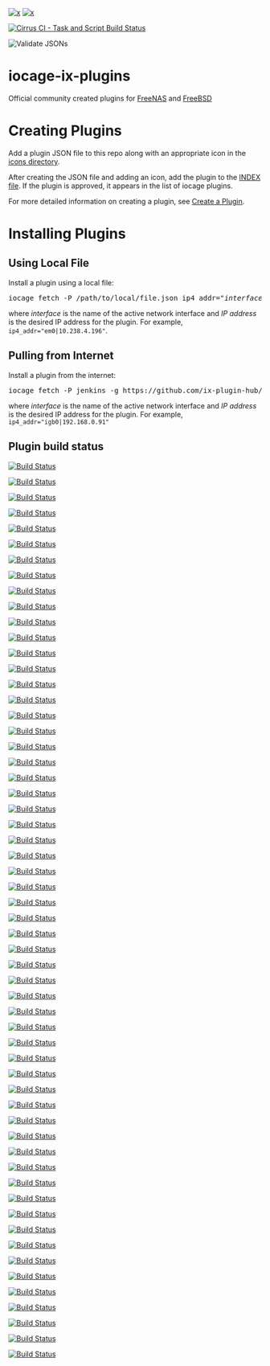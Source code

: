 [plugins-shield]:https://img.shields.io/badge/TrueNAS%20CORE-Community%20Plugins-blue?logo=TrueNAS&style=for-the-badge
[plugins-link]:https://www.truenas.com/plugins/
[release-shield]:https://img.shields.io/badge/Default%20Branch-12.2--RELEASE-blue?logo=FreeBSD&logoColor=red&style=for-the-badge
[release-link]:https://www.freebsd.org/releases/12.2R/relnotes/

[![x][plugins-shield]][plugins-link] [![x][release-shield]][release-link]


[![Cirrus CI - Task and Script Build Status](https://img.shields.io/cirrus/github/ix-plugin-hub/iocage-plugin-index?label=Install%20test&logo=cirrus-ci&logoColor=green&style=for-the-badge)](https://cirrus-ci.com/github/ix-plugin-hub/iocage-plugin-index/master)

![Validate JSONs](https://github.com/ix-plugin-hub/iocage-plugin-index/workflows/Validate%20JSONs/badge.svg)

# iocage-ix-plugins
Official community created plugins for [FreeNAS](http://www.freenas.org) and [FreeBSD](http://www.freebsd.org)

# Creating Plugins
Add a plugin JSON file to this repo along with an appropriate icon in the [icons directory](icons/).

After creating the JSON file and adding an icon, add the plugin to the [INDEX file](INDEX).
If the plugin is approved, it appears in the list of iocage plugins.

For more detailed information on creating a plugin, see [Create a Plugin](https://www.ixsystems.com/documentation/freenas/11.2-U6/plugins.html#create-a-plugin).

# Installing Plugins

## Using Local File
Install a plugin using a local file:
<pre>
iocage fetch -P /path/to/local/file.json ip4_addr="<i>interface</i>|<i>IPaddress</i>"
</pre>
where *interface* is the name of the active network interface and *IP address* is the desired IP address for the plugin.
For example, `ip4_addr="em0|10.238.4.196"`.

## Pulling from Internet
Install a plugin from the internet:
<pre>
iocage fetch -P jenkins -g https://github.com/ix-plugin-hub/iocage-plugin-index ip4_addr="<i>interface</i>|<i>IPaddress</i>"
</pre>
where *interface* is the name of the active network interface and *IP address* is the desired IP address for the plugin.
For example, `ip4_addr="igb0|192.168.0.91"`

## Plugin build status
[![Build Status](https://api.cirrus-ci.com/github/ix-plugin-hub/iocage-plugin-index.svg?task=backuppc&branch=master)](https://api.cirrus-ci.com/github/ix-plugin-hub/iocage-plugin-index.svg?task=backuppc&branch=master)

[![Build Status](https://api.cirrus-ci.com/github/ix-plugin-hub/iocage-plugin-index.svg?task=bazarr&branch=master)](https://api.cirrus-ci.com/github/ix-plugin-hub/iocage-plugin-index.svg?task=bazarr&branch=master)

[![Build Status](https://api.cirrus-ci.com/github/ix-plugin-hub/iocage-plugin-index.svg?task=bind&branch=master)](https://api.cirrus-ci.com/github/ix-plugin-hub/iocage-plugin-index.svg?task=bind&branch=master)

[![Build Status](https://api.cirrus-ci.com/github/ix-plugin-hub/iocage-plugin-index.svg?task=calibre-web&branch=master)](https://api.cirrus-ci.com/github/ix-plugin-hub/iocage-plugin-index.svg?task=calibre-web&branch=master)

[![Build Status](https://api.cirrus-ci.com/github/ix-plugin-hub/iocage-plugin-index.svg?task=channels-dvr&branch=master)](https://api.cirrus-ci.com/github/ix-plugin-hub/iocage-plugin-index.svg?task=channels-dvr&branch=master)

[![Build Status](https://api.cirrus-ci.com/github/ix-plugin-hub/iocage-plugin-index.svg?task=clamav&branch=master)](https://api.cirrus-ci.com/github/ix-plugin-hub/iocage-plugin-index.svg?task=clamav&branch=master)

[![Build Status](https://api.cirrus-ci.com/github/ix-plugin-hub/iocage-plugin-index.svg?task=deluge-pip&branch=master)](https://api.cirrus-ci.com/github/ix-plugin-hub/iocage-plugin-index.svg?task=deluge-pip&branch=master)

[![Build Status](https://api.cirrus-ci.com/github/ix-plugin-hub/iocage-plugin-index.svg?task=dnsmasq&branch=master)](https://api.cirrus-ci.com/github/ix-plugin-hub/iocage-plugin-index.svg?task=dnsmasq&branch=master)

[![Build Status](https://api.cirrus-ci.com/github/ix-plugin-hub/iocage-plugin-index.svg?task=drupal8&branch=master)](https://api.cirrus-ci.com/github/ix-plugin-hub/iocage-plugin-index.svg?task=drupal8&branch=master)

[![Build Status](https://api.cirrus-ci.com/github/ix-plugin-hub/iocage-plugin-index.svg?task=duplicati&branch=master)](https://api.cirrus-ci.com/github/ix-plugin-hub/iocage-plugin-index.svg?task=duplicati&branch=master)

[![Build Status](https://api.cirrus-ci.com/github/ix-plugin-hub/iocage-plugin-index.svg?task=emby&branch=master)](https://api.cirrus-ci.com/github/ix-plugin-hub/iocage-plugin-index.svg?task=emby&branch=master)

[![Build Status](https://api.cirrus-ci.com/github/ix-plugin-hub/iocage-plugin-index.svg?task=emby-server-stable&branch=master)](https://api.cirrus-ci.com/github/ix-plugin-hub/iocage-plugin-index.svg?task=emby-server-stable&branch=master)

[![Build Status](https://api.cirrus-ci.com/github/ix-plugin-hub/iocage-plugin-index.svg?task=esphome&branch=master)](https://api.cirrus-ci.com/github/ix-plugin-hub/iocage-plugin-index.svg?task=esphome&branch=master)

[![Build Status](https://api.cirrus-ci.com/github/ix-plugin-hub/iocage-plugin-index.svg?task=famp&branch=master)](https://api.cirrus-ci.com/github/ix-plugin-hub/iocage-plugin-index.svg?task=famp&branch=master)

[![Build Status](https://api.cirrus-ci.com/github/ix-plugin-hub/iocage-plugin-index.svg?task=gitea&branch=master)](https://api.cirrus-ci.com/github/ix-plugin-hub/iocage-plugin-index.svg?task=gitea&branch=master)

[![Build Status](https://api.cirrus-ci.com/github/ix-plugin-hub/iocage-plugin-index.svg?task=gitlab&branch=master)](https://api.cirrus-ci.com/github/ix-plugin-hub/iocage-plugin-index.svg?task=gitlab&branch=master)

[![Build Status](https://api.cirrus-ci.com/github/ix-plugin-hub/iocage-plugin-index.svg?task=gogs&branch=master)](https://api.cirrus-ci.com/github/ix-plugin-hub/iocage-plugin-index.svg?task=gogs&branch=master)

[![Build Status](https://api.cirrus-ci.com/github/ix-plugin-hub/iocage-plugin-index.svg?task=grafana&branch=master)](https://api.cirrus-ci.com/github/ix-plugin-hub/iocage-plugin-index.svg?task=grafana&branch=master)

[![Build Status](https://api.cirrus-ci.com/github/ix-plugin-hub/iocage-plugin-index.svg?task=heimdall-dashboard&branch=master)](https://api.cirrus-ci.com/github/ix-plugin-hub/iocage-plugin-index.svg?task=heimdall-dashboard&branch=master)

[![Build Status](https://api.cirrus-ci.com/github/ix-plugin-hub/iocage-plugin-index.svg?task=homeassistant&branch=master)](https://api.cirrus-ci.com/github/ix-plugin-hub/iocage-plugin-index.svg?task=homeassistant&branch=master)

[![Build Status](https://api.cirrus-ci.com/github/ix-plugin-hub/iocage-plugin-index.svg?task=homebridge&branch=master)](https://api.cirrus-ci.com/github/ix-plugin-hub/iocage-plugin-index.svg?task=homebridge&branch=master)

[![Build Status](https://api.cirrus-ci.com/github/ix-plugin-hub/iocage-plugin-index.svg?task=hoobs&branch=master)](https://api.cirrus-ci.com/github/ix-plugin-hub/iocage-plugin-index.svg?task=hoobs&branch=master)

[![Build Status](https://api.cirrus-ci.com/github/ix-plugin-hub/iocage-plugin-index.svg?task=i2p&branch=master)](https://api.cirrus-ci.com/github/ix-plugin-hub/iocage-plugin-index.svg?task=i2p&branch=master)

[![Build Status](https://api.cirrus-ci.com/github/ix-plugin-hub/iocage-plugin-index.svg?task=irssi&branch=master)](https://api.cirrus-ci.com/github/ix-plugin-hub/iocage-plugin-index.svg?task=irssi&branch=master)

[![Build Status](https://api.cirrus-ci.com/github/ix-plugin-hub/iocage-plugin-index.svg?task=jackett&branch=master)](https://api.cirrus-ci.com/github/ix-plugin-hub/iocage-plugin-index.svg?task=jackett&branch=master)

[![Build Status](https://api.cirrus-ci.com/github/ix-plugin-hub/iocage-plugin-index.svg?task=jenkins&branch=master)](https://api.cirrus-ci.com/github/ix-plugin-hub/iocage-plugin-index.svg?task=jenkins&branch=master)

[![Build Status](https://api.cirrus-ci.com/github/ix-plugin-hub/iocage-plugin-index.svg?task=jenkins-lts&branch=master)](https://api.cirrus-ci.com/github/ix-plugin-hub/iocage-plugin-index.svg?task=jenkins-lts&branch=master)

[![Build Status](https://api.cirrus-ci.com/github/ix-plugin-hub/iocage-plugin-index.svg?task=lidarr&branch=master)](https://api.cirrus-ci.com/github/ix-plugin-hub/iocage-plugin-index.svg?task=lidarr&branch=master)

[![Build Status](https://api.cirrus-ci.com/github/ix-plugin-hub/iocage-plugin-index.svg?task=madsonic&branch=master)](https://api.cirrus-ci.com/github/ix-plugin-hub/iocage-plugin-index.svg?task=madsonic&branch=master)

[![Build Status](https://api.cirrus-ci.com/github/ix-plugin-hub/iocage-plugin-index.svg?task=mineos&branch=master)](https://api.cirrus-ci.com/github/ix-plugin-hub/iocage-plugin-index.svg?task=mineos&branch=master)

[![Build Status](https://api.cirrus-ci.com/github/ix-plugin-hub/iocage-plugin-index.svg?task=monica&branch=master)](https://api.cirrus-ci.com/github/ix-plugin-hub/iocage-plugin-index.svg?task=monica&branch=master)

[![Build Status](https://api.cirrus-ci.com/github/ix-plugin-hub/iocage-plugin-index.svg?task=mosquitto&branch=master)](https://api.cirrus-ci.com/github/ix-plugin-hub/iocage-plugin-index.svg?task=mosquitto&branch=master)

[![Build Status](https://api.cirrus-ci.com/github/ix-plugin-hub/iocage-plugin-index.svg?task=motioneye&branch=master)](https://api.cirrus-ci.com/github/ix-plugin-hub/iocage-plugin-index.svg?task=motioneye&branch=master)

[![Build Status](https://api.cirrus-ci.com/github/ix-plugin-hub/iocage-plugin-index.svg?task=netdata&branch=master)](https://api.cirrus-ci.com/github/ix-plugin-hub/iocage-plugin-index.svg?task=netdata&branch=master)

[![Build Status](https://api.cirrus-ci.com/github/ix-plugin-hub/iocage-plugin-index.svg?task=node-red&branch=master)](https://api.cirrus-ci.com/github/ix-plugin-hub/iocage-plugin-index.svg?task=node-red&branch=master)

[![Build Status](https://api.cirrus-ci.com/github/ix-plugin-hub/iocage-plugin-index.svg?task=nzbget&branch=master)](https://api.cirrus-ci.com/github/ix-plugin-hub/iocage-plugin-index.svg?task=nzbget&branch=master)

[![Build Status](https://api.cirrus-ci.com/github/ix-plugin-hub/iocage-plugin-index.svg?task=openspeedtest-server&branch=master)](https://api.cirrus-ci.com/github/ix-plugin-hub/iocage-plugin-index.svg?task=openspeedtest-server&branch=master)

[![Build Status](https://api.cirrus-ci.com/github/ix-plugin-hub/iocage-plugin-index.svg?task=openvpn&branch=master)](https://api.cirrus-ci.com/github/ix-plugin-hub/iocage-plugin-index.svg?task=openvpn&branch=master)

[![Build Status](https://api.cirrus-ci.com/github/ix-plugin-hub/iocage-plugin-index.svg?task=privatebin&branch=master)](https://api.cirrus-ci.com/github/ix-plugin-hub/iocage-plugin-index.svg?task=privatebin&branch=master)

[![Build Status](https://api.cirrus-ci.com/github/ix-plugin-hub/iocage-plugin-index.svg?task=qbittorrent&branch=master)](https://api.cirrus-ci.com/github/ix-plugin-hub/iocage-plugin-index.svg?task=qbittorrent&branch=master)

[![Build Status](https://api.cirrus-ci.com/github/ix-plugin-hub/iocage-plugin-index.svg?task=quasselcore&branch=master)](https://api.cirrus-ci.com/github/ix-plugin-hub/iocage-plugin-index.svg?task=quasselcore&branch=master)

[![Build Status](https://api.cirrus-ci.com/github/ix-plugin-hub/iocage-plugin-index.svg?task=radarr&branch=master)](https://api.cirrus-ci.com/github/ix-plugin-hub/iocage-plugin-index.svg?task=radarr&branch=master)

[![Build Status](https://api.cirrus-ci.com/github/ix-plugin-hub/iocage-plugin-index.svg?task=rslsync&branch=master)](https://api.cirrus-ci.com/github/ix-plugin-hub/iocage-plugin-index.svg?task=rslsync&branch=master)

[![Build Status](https://api.cirrus-ci.com/github/ix-plugin-hub/iocage-plugin-index.svg?task=rtorrent-flood&branch=master)](https://api.cirrus-ci.com/github/ix-plugin-hub/iocage-plugin-index.svg?task=rtorrent-flood&branch=master)

[![Build Status](https://api.cirrus-ci.com/github/ix-plugin-hub/iocage-plugin-index.svg?task=sabnzbd&branch=master)](https://api.cirrus-ci.com/github/ix-plugin-hub/iocage-plugin-index.svg?task=sabnzbd&branch=master)

[![Build Status](https://api.cirrus-ci.com/github/ix-plugin-hub/iocage-plugin-index.svg?task=sickchill&branch=master)](https://api.cirrus-ci.com/github/ix-plugin-hub/iocage-plugin-index.svg?task=sickchill&branch=master)

[![Build Status](https://api.cirrus-ci.com/github/ix-plugin-hub/iocage-plugin-index.svg?task=sonarr&branch=master)](https://api.cirrus-ci.com/github/ix-plugin-hub/iocage-plugin-index.svg?task=sonarr&branch=master)

[![Build Status](https://api.cirrus-ci.com/github/ix-plugin-hub/iocage-plugin-index.svg?task=tasmoadmin&branch=master)](https://api.cirrus-ci.com/github/ix-plugin-hub/iocage-plugin-index.svg?task=tasmoadmin&branch=master)

[![Build Status](https://api.cirrus-ci.com/github/ix-plugin-hub/iocage-plugin-index.svg?task=tautulli&branch=master)](https://api.cirrus-ci.com/github/ix-plugin-hub/iocage-plugin-index.svg?task=tautulli&branch=master)

[![Build Status](https://api.cirrus-ci.com/github/ix-plugin-hub/iocage-plugin-index.svg?task=transmission&branch=master)](https://api.cirrus-ci.com/github/ix-plugin-hub/iocage-plugin-index.svg?task=transmission&branch=master)

[![Build Status](https://api.cirrus-ci.com/github/ix-plugin-hub/iocage-plugin-index.svg?task=unificontroller&branch=master)](https://api.cirrus-ci.com/github/ix-plugin-hub/iocage-plugin-index.svg?task=unificontroller&branch=master)

[![Build Status](https://api.cirrus-ci.com/github/ix-plugin-hub/iocage-plugin-index.svg?task=unificontroller-lts&branch=master)](https://api.cirrus-ci.com/github/ix-plugin-hub/iocage-plugin-index.svg?task=unificontroller-lts&branch=master)

[![Build Status](https://api.cirrus-ci.com/github/ix-plugin-hub/iocage-plugin-index.svg?task=vault&branch=master)](https://api.cirrus-ci.com/github/ix-plugin-hub/iocage-plugin-index.svg?task=vault&branch=master)

[![Build Status](https://api.cirrus-ci.com/github/ix-plugin-hub/iocage-plugin-index.svg?task=weechat&branch=master)](https://api.cirrus-ci.com/github/ix-plugin-hub/iocage-plugin-index.svg?task=weechat&branch=master)

[![Build Status](https://api.cirrus-ci.com/github/ix-plugin-hub/iocage-plugin-index.svg?task=xmrig&branch=master)](https://api.cirrus-ci.com/github/ix-plugin-hub/iocage-plugin-index.svg?task=xmrig&branch=master)

[![Build Status](https://api.cirrus-ci.com/github/ix-plugin-hub/iocage-plugin-index.svg?task=zoneminder&branch=master)](https://api.cirrus-ci.com/github/ix-plugin-hub/iocage-plugin-index.svg?task=zoneminder&branch=master)

[![Build Status](https://api.cirrus-ci.com/github/ix-plugin-hub/iocage-plugin-index.svg?task=zrepl&branch=master)](https://api.cirrus-ci.com/github/ix-plugin-hub/iocage-plugin-index.svg?task=zrepl&branch=master)

[![Build Status](https://api.cirrus-ci.com/github/ix-plugin-hub/iocage-plugin-index.svg?task=zwavejs2mqtt&branch=master)](https://api.cirrus-ci.com/github/ix-plugin-hub/iocage-plugin-index.svg?task=zwavejs2mqtt&branch=master)
